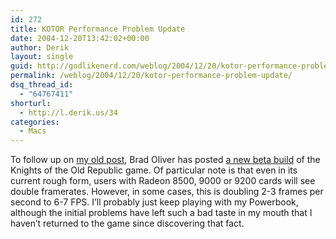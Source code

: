 ```yaml
---
id: 272
title: KOTOR Performance Problem Update
date: 2004-12-20T13:42:02+00:00
author: Derik
layout: single
guid: http://godlikenerd.com/weblog/2004/12/20/kotor-performance-problem-update/
permalink: /weblog/2004/12/20/kotor-performance-problem-update/
dsq_thread_id:
  - "64767411"
shorturl:
  - http://l.derik.us/34
categories:
  - Macs
---
```

To follow up on [my old post](http://godlikenerd.com/weblog/2004/12/01/knights-of-the-old-republic-performance-problems/), Brad Oliver has posted [a new beta build](http://www.brad-oliver.com:8080/~boliver/blog/archives/000606.html) of the Knights of the Old Republic game. Of particular note is that even in its current rough form, users with Radeon 8500, 9000 or 9200 cards will see double framerates. However, in some cases, this is doubling 2-3 frames per second to 6-7 FPS. I&#8217;ll probably just keep playing with my Powerbook, although the initial problems have left such a bad taste in my mouth that I haven&#8217;t returned to the game since discovering that fact.